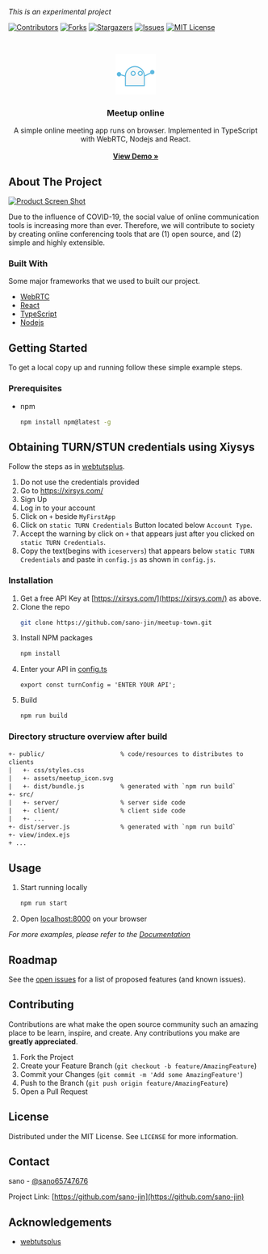 _This is an experimental project_

<!--
*** I'm using markdown "reference style" links for readability.
*** Reference links are enclosed in brackets [ ] instead of parentheses ( ).
*** See the bottom of this document for the declaration of the reference variables
*** for contributors-url, forks-url, etc. This is an optional, concise syntax you may use.
*** https://www.markdownguide.org/basic-syntax/#reference-style-links
-->
[![Contributors][contributors-shield]][contributors-url]
[![Forks][forks-shield]][forks-url]
[![Stargazers][stars-shield]][stars-url]
[![Issues][issues-shield]][issues-url]
[![MIT License][license-shield]][license-url]



<!-- PROJECT LOGO -->
<br />
<p align="center">
  <a href="https://sano-jin.github.io/meetup-town/">
    <img src="./docs/meetup_icon.svg" alt="Logo" width="80" height="80">
  </a>

  <h3 align="center">Meetup online</h3>

  <p align="center">
	A simple online meeting app runs on browser.
	Implemented in TypeScript with WebRTC, Nodejs and React.
    <br />
    <br />
    <a href="https://sano-jin.github.io/meetup-town/"><strong>View Demo »</strong></a>
  </p>
</p>




<!-- ABOUT THE PROJECT -->
## About The Project

[![Product Screen Shot][product-screenshot]](https://sano-jin.github.io/meetup-town/)

Due to the influence of COVID-19, the social value of online communication tools is increasing more than ever.
Therefore, we will contribute to society by creating online conferencing tools that are
(1) open source, and
(2) simple and highly extensible.

### Built With

Some major frameworks that we used to built our project. 
* [WebRTC](https://webrtc.org/)
* [React](https://reactjs.org/)
* [TypeScript](https://www.typescriptlang.org/)
* [Nodejs](https://nodejs.org/en/)



<!-- GETTING STARTED -->
## Getting Started

To get a local copy up and running follow these simple example steps.

### Prerequisites

* npm
  ```sh
  npm install npm@latest -g
  ```

## Obtaining TURN/STUN credentials using Xiysys

Follow the steps as in [webtutsplus](https://github.com/webtutsplus/videoChat-WebFrontend).

1. Do not use the credentials provided
2. Go to https://xirsys.com/
3. Sign Up 
4. Log in to your account
5. Click on `+` beside `MyFirstApp`
6. Click on `static TURN Credentials` Button located below `Account Type`.
7. Accept the warning by click on `+` that appears just after you clicked on `static TURN Credentials`.
7. Copy the text(begins with `iceservers`) that appears below `static TURN Credentials`  and paste in `config.js` as shown in `config.js`.

### Installation

1. Get a free API Key at [https://xirsys.com/](https://xirsys.com/) as above.
2. Clone the repo
   ```sh
   git clone https://github.com/sano-jin/meetup-town.git
   ```
3. Install NPM packages
   ```sh
   npm install
   ```
4. Enter your API in [config.ts](src/client/Room/Main/ts/config.ts)
   ```TS
   export const turnConfig = 'ENTER YOUR API';
   ```
5. Build
   ```sh
   npm run build
   ```



### Directory structure overview after build

```
+- public/                     % code/resources to distributes to clients
|   +- css/styles.css
|   +- assets/meetup_icon.svg
|   +- dist/bundle.js          % generated with `npm run build`
+- src/
|   +- server/                 % server side code
|   +- client/                 % client side code
|   +- ...
+- dist/server.js              % generated with `npm run build` 
+- view/index.ejs
+ ...
```



<!-- USAGE EXAMPLES -->
## Usage

1. Start running locally
   ```sh
   npm run start
   ```
2. Open [localhost:8000](http://localhost:8000) on your browser


_For more examples, please refer to the [Documentation](https://github.com/sano-jin/meetup-town/wiki)_



<!-- ROADMAP -->
## Roadmap

See the [open issues](https://github.com/sano-jin/meetup-online/issues) for a list of proposed features (and known issues).



<!-- CONTRIBUTING -->
## Contributing

Contributions are what make the open source community such an amazing place to be learn, inspire, and create. Any contributions you make are **greatly appreciated**.

1. Fork the Project
2. Create your Feature Branch (`git checkout -b feature/AmazingFeature`)
3. Commit your Changes (`git commit -m 'Add some AmazingFeature'`)
4. Push to the Branch (`git push origin feature/AmazingFeature`)
5. Open a Pull Request



<!-- LICENSE -->
## License

Distributed under the MIT License. See `LICENSE` for more information.



<!-- CONTACT -->
## Contact

sano - [@sano65747676](https://twitter.com/sano65747676)

Project Link: [https://github.com/sano-jin](https://github.com/sano-jin)



<!-- ACKNOWLEDGEMENTS -->
## Acknowledgements
* [webtutsplus](https://github.com/webtutsplus/videoChat-WebFrontend)




<!-- MARKDOWN LINKS & IMAGES -->
<!-- https://www.markdownguide.org/basic-syntax/#reference-style-links -->
[contributors-shield]: https://img.shields.io/github/contributors/sano-jin/meetup-town.svg?style=for-the-badge
[contributors-url]: https://github.com/sano-jin/meetup-town/graphs/contributors
[forks-shield]: https://img.shields.io/github/forks/sano-jin/meetup-town.svg?style=for-the-badge
[forks-url]: https://github.com/sano-jin/meetup-town/network/members
[stars-shield]: https://img.shields.io/github/stars/sano-jin/meetup-town.svg?style=for-the-badge
[stars-url]: https://github.com/sano-jin/meetup-town/stargazers
[issues-shield]: https://img.shields.io/github/issues/sano-jin/meetup-town.svg?style=for-the-badge
[issues-url]: https://github.com/sano-jin/meetup-town/issues
[license-shield]: https://img.shields.io/github/license/sano-jin/meetup-town.svg?style=for-the-badge
[license-url]: https://github.com/sano-jin/meetup-town/blob/master/LICENSE.txt
[product-screenshot]: images/meeting-app-image.jpg


